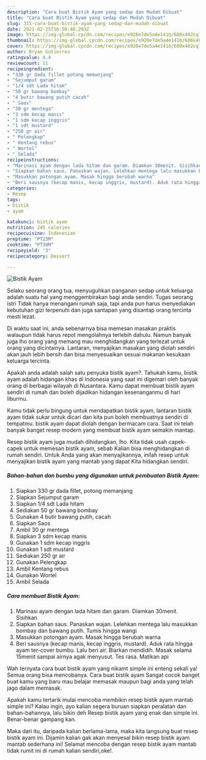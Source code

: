 ```yaml
---
description: "Cara buat Bistik Ayam yang sedap dan Mudah Dibuat"
title: "Cara buat Bistik Ayam yang sedap dan Mudah Dibuat"
slug: 315-cara-buat-bistik-ayam-yang-sedap-dan-mudah-dibuat
date: 2021-02-25T16:50:48.293Z
image: https://img-global.cpcdn.com/recipes/e928e7de5a4e141b/680x482cq70/bistik-ayam-foto-resep-utama.jpg
thumbnail: https://img-global.cpcdn.com/recipes/e928e7de5a4e141b/680x482cq70/bistik-ayam-foto-resep-utama.jpg
cover: https://img-global.cpcdn.com/recipes/e928e7de5a4e141b/680x482cq70/bistik-ayam-foto-resep-utama.jpg
author: Bryan Gutierrez
ratingvalue: 4.4
reviewcount: 11
recipeingredient:
- "330 gr dada fillet potong memanjang"
- "Sejumput garam"
- "1/4 sdt Lada hitam"
- "50 gr bawang bombay"
- "4 butir bawang putih cacah"
- " Saos"
- "30 gr mentega"
- "3 sdm kecap manis"
- "1 sdm kecap inggris"
- "1 sdt mustard"
- "250 gr air"
- " Pelengkap"
- " Kentang rebus"
- " Wortel"
- " Selada"
recipeinstructions:
- "Marinasi ayam dengan lada hitam dan garam. Diamkan 30menit. Sisihkan"
- "Siapkan bahan saus. Panaskan wajan. Lelehkan mentega lalu masukkan bombay dan bawang putih. Tumis hingga wangi"
- "Masukkan potongan ayam. Masak hingga berubah warna"
- "Beri sausnya (kecap manis, kecap inggris, mustard). Aduk rata hingga ayam ter-cover bumbu. Lalu beri air. Biarkan mendidih. Masak selama 15menit sampai airnya agak menyusut. Tes rasa. Matikan api"
categories:
- Resep
tags:
- bistik
- ayam

katakunci: bistik ayam 
nutrition: 245 calories
recipecuisine: Indonesian
preptime: "PT23M"
cooktime: "PT38M"
recipeyield: "3"
recipecategory: Dessert

---
```



![Bistik Ayam](https://img-global.cpcdn.com/recipes/e928e7de5a4e141b/680x482cq70/bistik-ayam-foto-resep-utama.jpg)

Selaku seorang orang tua, menyuguhkan panganan sedap untuk keluarga adalah suatu hal yang menggembirakan bagi anda sendiri. Tugas seorang istri Tidak hanya menangani rumah saja, tapi anda pun harus menyediakan kebutuhan gizi terpenuhi dan juga santapan yang disantap orang tercinta mesti lezat.

Di waktu  saat ini, anda sebenarnya bisa memesan masakan praktis walaupun tidak harus repot mengolahnya terlebih dahulu. Namun banyak juga lho orang yang memang mau menghidangkan yang terlezat untuk orang yang dicintainya. Lantaran, menyajikan masakan yang diolah sendiri akan jauh lebih bersih dan bisa menyesuaikan sesuai makanan kesukaan keluarga tercinta. 



Apakah anda adalah salah satu penyuka bistik ayam?. Tahukah kamu, bistik ayam adalah hidangan khas di Indonesia yang saat ini digemari oleh banyak orang di berbagai wilayah di Nusantara. Kamu dapat membuat bistik ayam sendiri di rumah dan boleh dijadikan hidangan kesenanganmu di hari liburmu.

Kamu tidak perlu bingung untuk mendapatkan bistik ayam, lantaran bistik ayam tidak sukar untuk dicari dan kita pun boleh membuatnya sendiri di tempatmu. bistik ayam dapat diolah dengan bermacam cara. Saat ini telah banyak banget resep modern yang membuat bistik ayam semakin mantap.

Resep bistik ayam juga mudah dihidangkan, lho. Kita tidak usah capek-capek untuk memesan bistik ayam, sebab Kalian bisa menghidangkan di rumah sendiri. Untuk Anda yang akan menyajikannya, inilah resep untuk menyajikan bistik ayam yang mantab yang dapat Kita hidangkan sendiri.

<!--inarticleads1-->

##### Bahan-bahan dan bumbu yang digunakan untuk pembuatan Bistik Ayam:

1. Siapkan 330 gr dada fillet, potong memanjang
1. Siapkan Sejumput garam
1. Siapkan 1/4 sdt Lada hitam
1. Sediakan 50 gr bawang bombay
1. Gunakan 4 butir bawang putih, cacah
1. Siapkan  Saos
1. Ambil 30 gr mentega
1. Siapkan 3 sdm kecap manis
1. Gunakan 1 sdm kecap inggris
1. Gunakan 1 sdt mustard
1. Sediakan 250 gr air
1. Gunakan  Pelengkap
1. Ambil  Kentang rebus
1. Gunakan  Wortel
1. Ambil  Selada




<!--inarticleads2-->

##### Cara membuat Bistik Ayam:

1. Marinasi ayam dengan lada hitam dan garam. Diamkan 30menit. Sisihkan
1. Siapkan bahan saus. Panaskan wajan. Lelehkan mentega lalu masukkan bombay dan bawang putih. Tumis hingga wangi
1. Masukkan potongan ayam. Masak hingga berubah warna
1. Beri sausnya (kecap manis, kecap inggris, mustard). Aduk rata hingga ayam ter-cover bumbu. Lalu beri air. Biarkan mendidih. Masak selama 15menit sampai airnya agak menyusut. Tes rasa. Matikan api




Wah ternyata cara buat bistik ayam yang nikamt simple ini enteng sekali ya! Semua orang bisa mencobanya. Cara buat bistik ayam Sangat cocok banget buat kamu yang baru mau belajar memasak maupun bagi anda yang telah jago dalam memasak.

Apakah kamu tertarik mulai mencoba membikin resep bistik ayam mantab simple ini? Kalau ingin, ayo kalian segera buruan siapkan peralatan dan bahan-bahannya, lalu bikin deh Resep bistik ayam yang enak dan simple ini. Benar-benar gampang kan. 

Maka dari itu, daripada kalian berlama-lama, maka kita langsung buat resep bistik ayam ini. Dijamin kalian gak akan menyesal bikin resep bistik ayam mantab sederhana ini! Selamat mencoba dengan resep bistik ayam mantab tidak rumit ini di rumah kalian sendiri,oke!.

